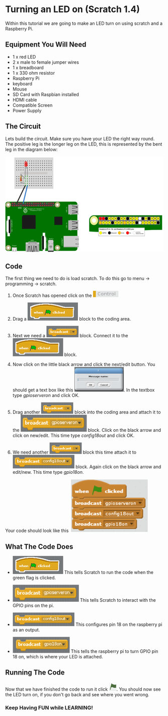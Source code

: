# Turning an LED on (Scratch 1.4)

Within this tutorial we are going to make an LED turn on using scratch and a Raspberry Pi.

## Equipment You Will Need
* 1 x red LED
* 2 x male to female jumper wires
* 1 x breadboard
* 1 x 330 ohm resistor
* Raspberry Pi
* keyboard
* Mouse
* SD Card with Raspbian installed
* HDMI cable
* Compatible Screen
* Power Supply

## The Circuit
Lets build the circuit. Make sure you have your LED the right way round. The positive leg is the longer leg on the LED, this is represented by the bent leg in the diagram below:

![LED Circuit](Images/LED_Diagram.png)

## Code
The first thing we need to do is load scratch. To do this go to menu -> programming -> scratch.

1. Once Scratch has opened click on the ![Control menu](Images/Control_menu.png)

2. Drag a ![When green flag clicked](Images/green_flag_clicked.png) block to the coding area.

3. Next we need a ![Broadcast](Images/Broadcast.png) block. Connect it to the ![When green flag clicked](Images/green_flag_clicked.png) block.

4. Now click on the little black arrow and click the next/edit button. You should get a text box like this ![Text Box](Images/Text_Box.png). In the textbox type *gpioserveron* and click OK.

5. Drag another ![Broadcast](Images/Broadcast.png) block into the coding area and attach it to the ![GPIO Server On](Images/gpio_server_on.png) block. Click on the black arrow and click on new/edit. This time type *config18out* and click OK.

6. We need another ![Broadcast](Images/Broadcast.png) block this time attach it to ![config 18 out](Images/config_18_out.png) block. Again click on the black arrow and edit/new. This time type *gpio18on*.

Your code should look like this ![Code](Images/code.png)

## What The Code Does
* ![When Green flag clicked](Images/green_flag_clicked.png) This tells Scratch to run the code when the green flag is clicked.

* ![GPIO server on](Images/gpio_server_on.png) This tells Scratch to interact with the GPIO pins on the pi.

* ![Configure pin 18](Images/config_18_out.png) This configures pin 18 on the raspberry pi as an output.

* ![GPIO 18 on](Images/gpio_18_on.png) This tells the raspberry pi to turn GPIO pin 18 on, which is where your LED is attached.

## Running The Code
Now that we have finished the code to run it click ![the green flag](Images/Green_Flag.png). You should now see the LED turn on, if you don't go back and see where you went wrong.

### Keep Having FUN while LEARNING!
